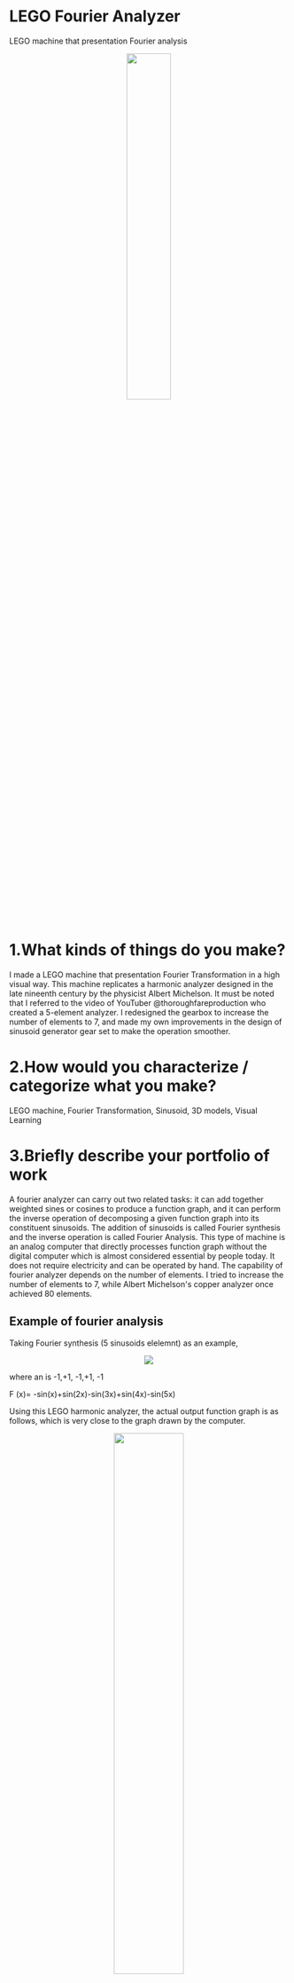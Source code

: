 # LEGO Fourier Analyzer
LEGO machine that presentation Fourier analysis 

<div align=center> <img src='./overview.jpg' width = 40%/> </div>

# 1.What kinds of things do you make?

I made a LEGO machine that presentation Fourier Transformation in a high visual way. This machine replicates a harmonic analyzer designed in the late nineenth century by the physicist Albert Michelson.
It must be noted that I referred to the video of YouTuber @thoroughfareproduction who created a 5-element analyzer. I redesigned the gearbox to increase the number of elements to 7, and made my own improvements in the design of sinusoid generator gear set to make the operation smoother.

# 2.How would you characterize / categorize what you make?

LEGO machine, Fourier Transformation, Sinusoid, 3D models, Visual Learning

# 3.Briefly describe your portfolio of work

A fourier analyzer can carry out two related tasks: it can add together weighted sines or cosines to produce a function graph, and it can perform the inverse operation of decomposing a given function graph into its constituent sinusoids. The addition of sinusoids is called Fourier synthesis and the inverse operation is called Fourier Analysis.
This type of machine is an analog computer that directly processes function graph without the digital computer which is almost considered essential by people today. It does not require electricity and can be operated by hand.
The capability of fourier analyzer depends on the number of elements. I tried to increase the number of elements to 7, while Albert Michelson's copper analyzer once achieved 80 elements.

## Example of fourier analysis

Taking Fourier synthesis (5 sinusoids elelemnt) as an example,

<!--![sinusoid function graph of computer](./computer%20function%20graph.jpg) -->
<div align=center> <img src='./computer%20function%20graph.jpg'> </div>

where an is -1,+1, -1,+1, -1

F (x)= -sin(x)+sin(2x)-sin(3x)+sin(4x)-sin(5x)

Using this LEGO harmonic analyzer, the actual output function graph is as follows, which is very close to the graph drawn by the computer.

<div align=center> <img src='./analyzer%20function%20graph.jpg' width = 50%/> </div>

## Parts of analyzer
This LEGO machine consists of the following parts:

<!--![parts of Analyzer](./overview%20with%20label.jpg)  -->
<div align=center> <img src='./overview%20with%20label.jpg' width = 80%/> </div>

### 3.1 Frequency generator
Frequency generator is a gearbox with 7 output shafts of different frequencies. The rotational speeds on the 7 axes are 1x, 2x, 3x, 4x, 5x, 6x, and 7x, respectively.
### 3.2 Sinusoid generator
The sinusoid generator is driven by 7  gears to drive Rocker arms, converting the circular rotation generated by the Frequency generator into sinusoidal motion. They are sin (1x), sin (2x), sin (3x), sin (4x), sin (5x), sin (6x), sin (7x)
This combination of mechanical elements produces the seven different sinusoidal waves: sin (1x), sin (2x), sin (3x), sin (4x), sin (5x), sin (6x), sin (7x)

### 3.3 Ample bars, weight the sinoids
There are 7 sinusoidal motions weighted, namely a1 * sin (1x), a2 * sin (2x), a3 * sin (3x), a4 * sin (4x), a5 * sin (5x), a6 * sin (6x), a7 * sin (7x)
### 3.4 Summing lever
Summming lever at the top of the machine adds together the weighted sinoids
The Fourier Synthesis operation is completed by adding up all the weighted sinoids.
### 3.5 Platen and Plumb
The platen moves horizontally and plumb moves vertically. and the pen tied to plumb draws a function graph of the calculation result on the recording paper.

# 4.How do you make?

Since March 2022, I have been exposed to the harmonic analyzer manufactured by physicist Albert Michelson for studying calculus and Fourier transform, and I am deeply attracted by its clever design. So I wanted to make one myself at home. The entire process took a considerable amount of time and effort to complete each component.

Sinusoid generator and Frequency generator are two key parts.

### The Frequency generator
The Frequency generator is a gearbox, and I am amazed by the clever design of Youtuber @ thoroughfareproduction. But because YouTuber only provided videos without detailed installation drawings, I couldn't see his internal design and had to explore it myself. I first completed a 5-axis gearbox like YouTube, and after completing it, my confidence doubled. I challenged and completed a 7-axis gearbox.

<!--![gear set](./frequency%20generator%20gear%20set.jpg) -->
<div align=center> <img src='./frequency%20generator%20gear%20set.jpg' width = 70%/> </div>

This machine using almost all types of LEGO gears: 8 tooth, 12, 16, 20, 24, 28, 36, and also using chain transmission. Since I don't have all of gear types at home, I also used a 3D printer to temporarily print several types. Later, the 3D printed parts were replaced with purchased LEGO parts, which made the operation more stable. This method of testing before formal procurement greatly improves production efficiency, eliminating the need to wait for several days to receive LEGO parts before testing.

### The Sinusoid generator
The Sinusoid generator uses LEGO worm gear to transmit circumferential rotation, but during the manufacturing process, there was a problem. Due to the loose gears and the fixed position of the worm, the worm would get stuck during operation, and the entire device could not operate at that time. I was forced to let go of this until a few months later when I had time to conduct a large number of repeated experiments and finally found a solution. The final method found is very simple, which is to make the worm position loose to avoid jamming. But in order to find this method, a large number of repeated disassembly and assembly were carried out.
The device that drives the LEGO beam to form sinusoidal motion is crucial. Youtubr @ thoroughfareproduction used a very simple bolt connection, but due to the need for rotation, a smooth bolt connection was used, which caused the gears and beam to shake easily. I believe this will cause significant errors, so I made improvements. Here, a 3D print model and bearings are used, and it is no longer a classic LEGO work.

<!--![gear-rod and bearing](./gear-rod%20and%20bearing%20with%20label.jpg)-->
<div align=center> <img src='./gear-rod%20and%20bearing%20with%20label.jpg' width = 50%/> </div>

<!--![sinusoid generator](./sinusoid%20generator%20gear-rod.jpg) -->
<div align=center> <img src='./sinusoid%20generator%20gear-rod.jpg' width = 50%/> </div>

# 5.Why do you make?

When learning sound waves, I came across the idea that chords are composed of different combinations of sounds, and using Fourier Transformation, chords can be decomposed into the frequencies of their constituent sounds. I am very interested in Fourier Transformation, and I saw videos online from Professor Bill Hammack and YouTuber @ thoroughfareproduction, both dedicated to visualizing complex mathematical concepts in Fourier Transformation. So I decided to learn from them and make a LEGO machine myself.
When making this machine, I also traced the history of Fourier Transformation. I had a chance to communicate with these masters during this production process, and I felt their imaginative ideas in the era without electronic computers.


<table border="0">
 <tr>
    <td><b style="font-size:30px">Time</b></td>
    <td><b style="font-size:30px">Name</b></td>
    <td><b style="font-size:30px">Invention</b></td>
 </tr>
 <tr>
    <td>1807</td>
    <td>French mathematician and physicist Fourier </td>
    <td>He published a paper that using sine curves to describe temperature distribution：periodic functions can be represented by a series of cosines and sines.</td>
 </tr>
<tr>
    <td>1879</td>
    <td>Sir William Thomson (Lord Kelvin)</td>
    <td>He designed a 15 constituent sinusoids tide-predicting machine (TPM). </td>
</tr>
<tr>
    <td>1898</td>
    <td>Physicist Albert Michelson (Nobel Prizer) </td>
    <td>He designed this harmonic analyzer that calculates with 20 sinusoids. </td>
</tr>
<tr>
    <td>November 12, 2014</td>
    <td>Professor Bill Hammack </td>
    <td>He uses videos and PDF books to introduce Albert Michelson's Harmonic Analyzer. </td>
</tr>
<tr>
    <td>August 19, 2021</td>
    <td>Youtuber @thoroughfareproduction </td>
    <td>They desinged a wondrous LEGO contraption of gears, springs, levers and wheels to perform Fourier analysis. </td>
</tr>
</table>


# 6.What's the most meaningful thing you've made?

This LEGO machine can correspond one-to-one with mathematical formulas, which visualizes mathematical concepts and helps me understand them.

<!--![sinusoid generator](./math%20to%20machine.jpg)-->
<div align=center> <img src='./math%20to%20machine.jpg' width = 65%/> </div>


The production process of this machine was a perfect visual learning. It's very consistent with my experience as a tutor in a schoolhouse. The visual teaching method enables students to see and touch the abstract concepts they have learned, bringing students (including myself) closer to the abstract concepts.




